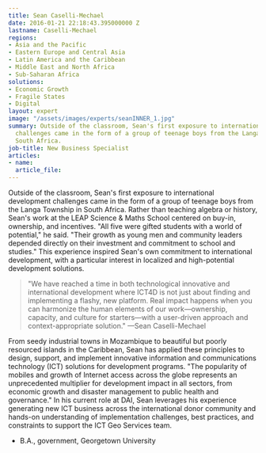 ```yaml
---
title: Sean Caselli-Mechael
date: 2016-01-21 22:18:43.395000000 Z
lastname: Caselli-Mechael
regions:
- Asia and the Pacific
- Eastern Europe and Central Asia
- Latin America and the Caribbean
- Middle East and North Africa
- Sub-Saharan Africa
solutions:
- Economic Growth
- Fragile States
- Digital
layout: expert
image: "/assets/images/experts/seanINNER_1.jpg"
summary: Outside of the classroom, Sean's first exposure to international development
  challenges came in the form of a group of teenage boys from the Langa Township in
  South Africa.
job-title: New Business Specialist
articles:
- name: 
  article_file: 
---
```


Outside of the classroom, Sean's first exposure to international development challenges came in the form of a group of teenage boys from the Langa Township in South Africa. Rather than teaching algebra or history, Sean's work at the LEAP Science & Maths School centered on buy-in, ownership, and incentives. "All five were gifted students with a world of potential," he said. "Their growth as young men and community leaders depended directly on their investment and commitment to school and studies." This experience inspired Sean's own commitment to international development, with a particular interest in localized and high-potential development solutions.

> "We have reached a time in both technological innovative and international development where ICT4D is not just about finding and implementing a flashy, new platform. Real impact happens when you can harmonize the human elements of our work—ownership, capacity, and culture for starters—with a user-driven approach and context-appropriate solution." —Sean Caselli-Mechael

From seedy industrial towns in Mozambique to beautiful but poorly resourced islands in the Caribbean, Sean has applied these principles to design, support, and implement innovative information and communications technology (ICT) solutions for development programs. "The popularity of mobiles and growth of Internet access across the globe represents an unprecedented multiplier for development impact in all sectors, from economic growth and disaster management to public health and governance." In his current role at DAI, Sean leverages his experience generating new ICT business across the international donor community and hands-on understanding of implementation challenges, best practices, and constraints to support the ICT Geo Services team.

* B.A., government, Georgetown University
